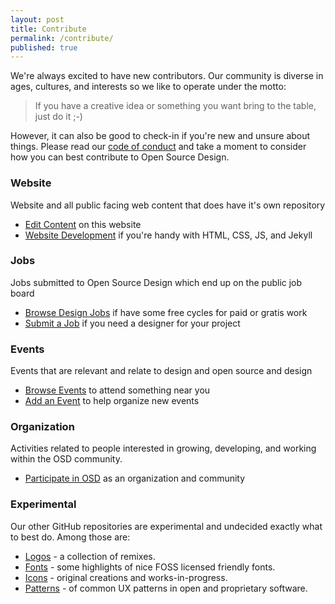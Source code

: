 ```yaml
---
layout: post
title: Contribute
permalink: /contribute/
published: true
---
```


We're always excited to have new contributors. Our community is diverse in
ages, cultures, and interests so we like to operate under the motto:

> If you have a creative idea or something you want bring to the table,
> just do it ;-)

However, it can also be good to check-in if you're new and unsure about things.
Please read our [code of conduct](/code-of-conduct/) and take a moment to
consider how you can best contribute to Open Source Design.

### Website

Website and all public facing web content that does have it's own repository

- [Edit Content](https://edit.opensourcedesign.net) on this website
- [Website Development](https://github.com/opensourcedesign/opensourcedesign.net) if you're handy with HTML, CSS, JS, and Jekyll

### Jobs

Jobs submitted to Open Source Design which end up on the public job board

- [Browse Design Jobs](http://opensourcedesign.net/jobs) if have some free cycles for paid or gratis work
- [Submit a Job](https://opensourcedesign.net/jobs/job-form/) if you need a designer for your project

### Events

Events that are relevant and relate to design and open source and design

- [Browse Events](http://opensourcedesign.net/events) to attend something near you
- [Add an Event](https://github.com/opensourcedesign/events) to help organize new events

### Organization

Activities related to people interested in growing, developing, and working
within the OSD community.

- [Participate in OSD](https://github.com/opensourcedesign/organization) as an organization and community

### Experimental

Our other GitHub repositories are experimental and undecided exactly what
to best do. Among those are:

- [Logos](https://github.com/opensourcedesign/logos) - a collection of remixes.
- [Fonts](https://github.com/opensourcedesign/fonts) - some highlights of nice FOSS licensed friendly fonts.
- [Icons](https://github.com/opensourcedesign/icons) - original creations and works-in-progress.
- [Patterns](https://github.com/opensourcedesign/patterns) - of common UX patterns in open and proprietary software.
